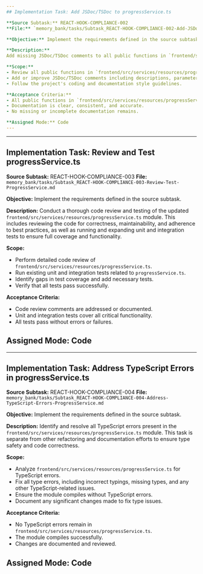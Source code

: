 ```yaml
---
## Implementation Task: Add JSDoc/TSDoc to progressService.ts

**Source Subtask:** REACT-HOOK-COMPLIANCE-002
**File:** `memory_bank/tasks/Subtask_REACT-HOOK-COMPLIANCE-002-Add-JSDoc-To-ProgressService.md`

**Objective:** Implement the requirements defined in the source subtask.

**Description:**
Add missing JSDoc/TSDoc comments to all public functions in `frontend/src/services/resources/progressService.ts`. Ensure that the documentation is complete, accurate, and follows the project's documentation standards.

**Scope:**
- Review all public functions in `frontend/src/services/resources/progressService.ts`.
- Add or improve JSDoc/TSDoc comments including descriptions, parameter types, return types, and any relevant details.
- Follow the project's coding and documentation style guidelines.

**Acceptance Criteria:**
- All public functions in `frontend/src/services/resources/progressService.ts` have complete JSDoc/TSDoc comments.
- Documentation is clear, consistent, and accurate.
- No missing or incomplete documentation remains.

**Assigned Mode:** Code
---
```


---

## Implementation Task: Review and Test progressService.ts

**Source Subtask:** REACT-HOOK-COMPLIANCE-003
**File:** `memory_bank/tasks/Subtask_REACT-HOOK-COMPLIANCE-003-Review-Test-ProgressService.md`

**Objective:** Implement the requirements defined in the source subtask.

**Description:**
Conduct a thorough code review and testing of the updated `frontend/src/services/resources/progressService.ts` module. This includes reviewing the code for correctness, maintainability, and adherence to best practices, as well as running and expanding unit and integration tests to ensure full coverage and functionality.

**Scope:**

- Perform detailed code review of `frontend/src/services/resources/progressService.ts`.
- Run existing unit and integration tests related to `progressService.ts`.
- Identify gaps in test coverage and add necessary tests.
- Verify that all tests pass successfully.

**Acceptance Criteria:**

- Code review comments are addressed or documented.
- Unit and integration tests cover all critical functionality.
- All tests pass without errors or failures.

**Assigned Mode:** Code
---

---

## Implementation Task: Address TypeScript Errors in progressService.ts

**Source Subtask:** REACT-HOOK-COMPLIANCE-004
**File:** `memory_bank/tasks/Subtask_REACT-HOOK-COMPLIANCE-004-Address-TypeScript-Errors-ProgressService.md`

**Objective:** Implement the requirements defined in the source subtask.

**Description:**
Identify and resolve all TypeScript errors present in the `frontend/src/services/resources/progressService.ts` module. This task is separate from other refactoring and documentation efforts to ensure type safety and code correctness.

**Scope:**

- Analyze `frontend/src/services/resources/progressService.ts` for TypeScript errors.
- Fix all type errors, including incorrect typings, missing types, and any other TypeScript-related issues.
- Ensure the module compiles without TypeScript errors.
- Document any significant changes made to fix type issues.

**Acceptance Criteria:**

- No TypeScript errors remain in `frontend/src/services/resources/progressService.ts`.
- The module compiles successfully.
- Changes are documented and reviewed.

**Assigned Mode:** Code
---
